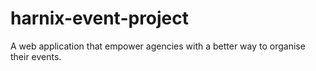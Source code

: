# harnix-event-project
A web application that empower agencies with a better way to organise their events.
